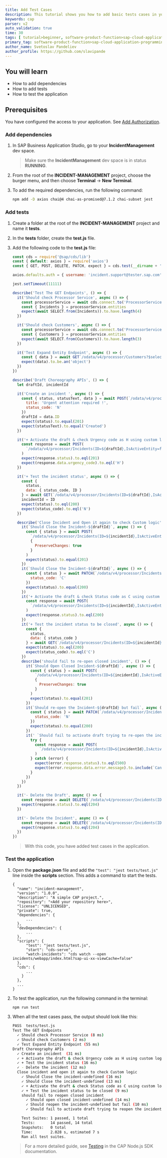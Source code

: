 ```yaml
---
title: Add Test Cases
description: This tutorial shows you how to add basic tests cases in your application.
keywords: cap 
parser: v2
auto_validation: true
time: 30
tags: [ tutorial>beginner, software-product-function>sap-cloud-application-programming-model, programming-tool>node-js, software-product>sap-business-technology-platform, software-product>sap-fiori]
primary_tag: software-product-function>sap-cloud-application-programming-model
author_name: Svetoslav Pandeliev
author_profile: https://github.com/slavipande
---
```


## You will learn

- How to add dependencies
- How to add tests
- How to test the application

## Prerequisites

You have configured the access to your application. See [Add Authorization](add-authorization).

### Add dependencies

1. In SAP Business Application Studio, go to your **IncidentManagement** dev space.

    > Make sure the **IncidentManagement** dev space is in status **RUNNING**.

2. From the root of the **INCIDENT-MANAGEMENT** project, choose the burger menu, and then choose **Terminal** &rarr; **New Terminal**.

3. To add the required dependencies, run the following command:

    ```bash
    npm add -D axios chai@4 chai-as-promised@7.1.2 chai-subset jest
    ```

### Add tests

1. Create a folder at the root of the **INCIDENT-MANAGEMENT** project and name it **tests**.

2. In the **tests** folder, create the **test.js** file.

3. Add the following code to the **test.js** file:

    ```javascript
    const cds = require('@sap/cds/lib')
    const { default: axios } = require('axios')
    const { GET, POST, DELETE, PATCH, expect } = cds.test(__dirname + '../../')

    axios.defaults.auth = { username: 'incident.support@tester.sap.com', password: 'initial' }

    jest.setTimeout(11111)

    describe('Test The GET Endpoints', () => {
      it('Should check Processor Service', async () => {
        const processorService = await cds.connect.to('ProcessorService')
        const { Incidents } = processorService.entities
        expect(await SELECT.from(Incidents)).to.have.length(4)
      })

      it('Should check Customers', async () => {
        const processorService = await cds.connect.to('ProcessorService')
        const { Customers } = processorService.entities
        expect(await SELECT.from(Customers)).to.have.length(3)
      })

      it('Test Expand Entity Endpoint', async () => {
        const { data } = await GET`/odata/v4/processor/Customers?$select=firstName&$expand=incidents`
        expect(data).to.be.an('object')
      })
    })

    describe('Draft Choreography APIs', () => {
      let draftId, incidentId

      it('Create an incident ', async () => {
        const { status, statusText, data } = await POST(`/odata/v4/processor/Incidents`, {
          title: 'Urgent attention required !',
          status_code: 'N'
        })
        draftId = data.ID
        expect(status).to.equal(201)
        expect(statusText).to.equal('Created')
      })

      it('+ Activate the draft & check Urgency code as H using custom logic', async () => {
        const response = await POST(
          `/odata/v4/processor/Incidents(ID=${draftId},IsActiveEntity=false)/ProcessorService.draftActivate`
        )
        expect(response.status).to.eql(201)
        expect(response.data.urgency_code).to.eql('H')
      })

      it('+ Test the incident status', async () => {
        const {
          status,
          data: { status_code, ID }
        } = await GET(`/odata/v4/processor/Incidents(ID=${draftId},IsActiveEntity=true)`)
        incidentId = ID
        expect(status).to.eql(200)
        expect(status_code).to.eql('N')
      })

      describe('Close Incident and Open it again to check Custom logic', () => {
        it(`Should Close the Incident-${draftId}`, async () => {
          const { status } = await POST(
            `/odata/v4/processor/Incidents(ID=${incidentId},IsActiveEntity=true)/ProcessorService.draftEdit`,
            {
              PreserveChanges: true
            }
          )
          expect(status).to.equal(201)
        })
        it(`Should Close the Incident-${draftId}`, async () => {
          const { status } = await PATCH(`/odata/v4/processor/Incidents(ID=${incidentId},IsActiveEntity=false)`, {
            status_code: 'C'
          })
          expect(status).to.equal(200)
        })
        it('+ Activate the draft & check Status code as C using custom logic', async () => {
          const response = await POST(
            `/odata/v4/processor/Incidents(ID=${incidentId},IsActiveEntity=false)/ProcessorService.draftActivate`
          )
          expect(response.status).to.eql(200)
        })
        it('+ Test the incident status to be closed', async () => {
          const {
            status,
            data: { status_code }
          } = await GET(`/odata/v4/processor/Incidents(ID=${incidentId},IsActiveEntity=true)`)
          expect(status).to.eql(200)
          expect(status_code).to.eql('C')
        })
        describe('should fail to re-open closed incident', () => {
          it(`Should Open Closed Incident-${draftId}`, async () => {
            const { status } = await POST(
              `/odata/v4/processor/Incidents(ID=${incidentId},IsActiveEntity=true)/ProcessorService.draftEdit`,
              {
                PreserveChanges: true
              }
            )
            expect(status).to.equal(201)
          })
          it(`Should re-open the Incident-${draftId} but fail`, async () => {
            const { status } = await PATCH(`/odata/v4/processor/Incidents(ID=${incidentId},IsActiveEntity=false)`, {
              status_code: 'N'
            })
            expect(status).to.equal(200)
          })
          it(' `Should fail to activate draft trying to re-open the incidentt', async () => {
            try {
              const response = await POST(
                `/odata/v4/processor/Incidents(ID=${incidentId},IsActiveEntity=false)/ProcessorService.draftActivate`
              )
            } catch (error) {
              expect(error.response.status).to.eql(500)
              expect(error.response.data.error.message).to.include(`Can't modify a closed incident`)
            }
          })
        })
      })

      it('- Delete the Draft', async () => {
        const response = await DELETE(`/odata/v4/processor/Incidents(ID=${draftId},IsActiveEntity=false)`)
        expect(response.status).to.eql(204)
      })

      it('- Delete the Incident', async () => {
        const response = await DELETE(`/odata/v4/processor/Incidents(ID=${draftId},IsActiveEntity=true)`)
        expect(response.status).to.eql(204)
      })
    })
    ```

    > With this code, you have added test cases in the application.

### Test the application

1. Open the **package.json** file and add the `"test": "jest tests/test.js"` line inside the **scripts** section. This adds a command to start the tests.

    ```json[15]
    {
      "name": "incident-management",
      "version": "1.0.0",
      "description": "A simple CAP project.",
      "repository": "<Add your repository here>",
      "license": "UNLICENSED",
      "private": true,
      "dependencies": {
          ...
      },
      "devDependencies": {
          ...
      },
      "scripts": {
          "test": "jest tests/test.js",
          "start": "cds-serve",
          "watch-incidents": "cds watch --open incidents/webapp/index.html?sap-ui-xx-viewCache=false"
      },
      "cds": {
          ...
        }
      },
      ...
    }
    ```

2. To test the application, run the following command in the terminal:

    ```bash
    npm run test
    ```

3. When all the test cases pass, the output should look like this:

    ```bash
    PASS  tests/test.js
    Test The GET Endpoints
      ✓ Should check Processor Service (8 ms)
      ✓ Should check Customers (2 ms)
      ✓ Test Expand Entity Endpoint (55 ms)
    Draft Choreography APIs
      ✓ Create an incident  (31 ms)
      ✓ + Activate the draft & check Urgency code as H using custom logic (28 ms)
      ✓ + Test the incident status (16 ms)
      ✓ - Delete the incident (12 ms)
      Close incident and open it again to check Custom logic
        ✓ Should Close the incident-undefined (16 ms)
        ✓ Should Close the incident-undefined (13 ms)
        ✓ + Activate the draft & check Status code as C using custom logic (18 ms)
        ✓ + Test the incident status to be closed (9 ms)
        should fail to reopen closed incident
          ✓ Should open closed incident-undefined (14 ms)
          ✓ Should reopen the incident-undefined but fail (10 ms)
          ✓ Should fail to activate draft trying to reopen the incident (21 ms)

        Test Suites: 1 passed, 1 total
        Tests:       14 passed, 14 total
        Snapshots:   0 total
        Time:        2.028 s, estimated 7 s
        Ran all test suites.
    ```
   
    > For a more detailed guide, see [Testing](https://cap.cloud.sap/docs/node.js/cds-test) in the CAP Node.js SDK documentation.
